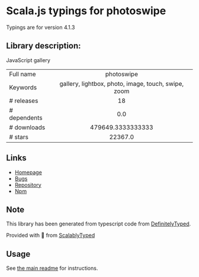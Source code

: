 
# Scala.js typings for photoswipe

Typings are for version 4.1.3

## Library description:
JavaScript gallery

|                    |                 |
| ------------------ | :-------------: |
| Full name          | photoswipe |
| Keywords           | gallery, lightbox, photo, image, touch, swipe, zoom |
| # releases         | 18 |
| # dependents       | 0.0 |
| # downloads        | 479649.3333333333 |
| # stars            | 22367.0 |

## Links
- [Homepage](https://photoswipe.com)
- [Bugs](https://github.com/dimsemenov/Photoswipe/issues)
- [Repository](https://github.com/dimsemenov/Photoswipe)
- [Npm](https://www.npmjs.com/package/photoswipe)
    


## Note
This library has been generated from typescript code from [DefinitelyTyped](https://definitelytyped.org).

Provided with :purple_heart: from [ScalablyTyped](https://github.com/oyvindberg/ScalablyTyped)

## Usage
See [the main readme](../../readme.md) for instructions.


